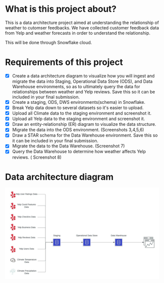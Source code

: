 # What is this project about?

This is a data architecture project aimed at understanding the relationship of weather to cutomser feedbacks. We have collected customer feedback data from Yelp and weather forecasts in order to understand the relationship.

This will be done through Snowflake cloud.

# Requirements of this project

- [x] Create a data architecture diagram to visualize how you will ingest and migrate the data into Staging, Operational Data Store (ODS), and Data Warehouse environments, so as to ultimately query the data for relationships between weather and Yelp reviews. Save this so it can be included in your final submission.
- [x] Create a staging, ODS, DWS environments(schema) in Snowflake.
- [x] Break Yelp data down to several datasets so it's easier to upload.
- [x] Upload all Climate data to the staging environment and screenshot it.
- [x] Upload all Yelp data to the staging environment and screenshot it.
- [x] Draw an entity-relationship (ER) diagram to visualize the data structure.
- [x] Migrate the data into the ODS environment. (Screenshots 3,4,5,6)
- [x] Draw a STAR schema for the Data Warehouse environment. Save this so it can be included in your final submission.
- [x] Migrate the data to the Data Warehouse. (Screenshot 7)
- [x] Query the Data Warehouse to determine how weather affects Yelp reviews. ( Screenshot 8)

# Data architecture diagram

![alt text](https://github.com/Polyhistor/Data-Architecture-Yelp/blob/master/Yelp%20Data%20Architecture.jpeg)

